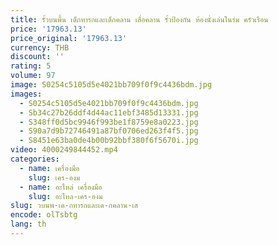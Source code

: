 ```yaml
---
title: รั้วบนพื้น เด็กทารกและเด็กคลาน เสื่อคลาน รั้วป้องกัน ห้องนั่งเล่นในร่ม ครัวเรือน
price: '17963.13'
price_original: '17963.13'
currency: THB
discount: ''
rating: 5
volume: 97
image: S0254c5105d5e4021bb709f0f9c4436bdm.jpg
images:
  - S0254c5105d5e4021bb709f0f9c4436bdm.jpg
  - Sb34c27b26ddf4d44ac11ebf3485d13331.jpg
  - S348ff0d5bc9946f993be1f8759e8a0223.jpg
  - S90a7d9b72746491a87bf0706ed263f4f5.jpg
  - S8451e63ba0de4b00b92bbf380f6f5670i.jpg
video: 4000249844452.mp4
categories:
  - name: เครื่องมือ
    slug: เคร-องม
  - name: อะไหล่ เครื่องมือ
    slug: อะไหล-เคร-องม
slug: วบนพ-เด-กทารกและเด-กคลาน-เส
encode: olTsbtg
lang: th
---
```

  